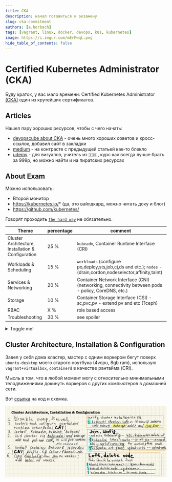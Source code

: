 ```yaml
---
title: CKA
description: начал готовиться к экзамену
slug: cka-commitment
authors: [a.horbach]
tags: [vagrant, linux, docker, devops, k8s, kubernetes]
image: https://i.imgur.com/mErPwqL.png
hide_table_of_contents: false
---
```

# Certified Kubernetes Administrator (CKA)

Буду краток, у вас мало времени: Certified Kubernetes Administrator [(CKA)](https://www.cncf.io/certification/cka/) один из крутейших сертификатов.

## Articles

Нашел пару хороших ресурсов, чтобы с чего начать:
- [devopscube about CKA](https://devopscube.com/cka-exam-study-guide/) - очень много хороших советов и кросс-ссылок, добавил сайт в закладки
- [medium](https://medium.com/4th-coffee/passing-the-cka-certified-kubernetes-administrator-exam-in-70-minutes-a-detailed-guide-dc945ba4065d) - на контрасте с предыдущей статьей как-то блекло
- [udemy](https://www.udemy.com/course/certified-kubernetes-administrator-with-practice-tests/?ranMID=39197&ranEAID=AfpokvaRFDA&ranSiteID=AfpokvaRFDA-sXs.MeTftBrEzGs26ywPuw&utm_source=aff-campaign&LSNPUBID=AfpokvaRFDA&utm_medium=udemyads) - для визуалов, учитель из 🇮🇳 , курс как всегда лучше брать за 999р, но можно найти и на пиратских ресурсах

## About Exam

Можно использовать:
- Второй монитор
- https://kubernetes.io/*  (да, это вайлдкард, можно читать доку и блог)
- https://github.com/kubernetes/

Говорят проходить [`the hard way`](https://github.com/kelseyhightower/kubernetes-the-hard-way) не обязательно.

| Theme | percentage | comment |
| ----- | ---------- | ------- |
| Cluster Architecture, Installation & Configuration | 25 % | `kubeadm`, Container Runtime Interface (CRI) |
| Workloads & Scheduling | 15 % | `workloads` (configure po,deploy,sts,job,cj,ds and etc.); `nodes` - (drain,cordon,nodeselector,affinity,taint) |
| Services & Networking | 20 % | Container Network Interface (CNI) (networking, connectivity between pods - policy, CoreDNS, etc.) |
| Storage | 10 % | Container Storage Interface (CSI) - sc,pvc,pv - extend pv and etc (?ceph) |
| RBAC | X % | role based access |
| Troubleshooting | 30 % | see spoiler |

<details>
  <summary>Toggle me!</summary>

  - What if a node is not ready?
  - What if a pod is frequently restarting, and you need to figure out why?
  - What if all CPU resource is used up and you need to find out which pod consumes the most and why?
  - How to monitor certain resources?
  - How to troubleshoot a failed component?
  
  :::info
  For example, if you want to monitor the CPU resource each pod uses or each node uses, do you know what keyword to search in the official documentation?
  :::

</details>

## Cluster Architecture, Installation & Configuration

Завел у себя дома кластер, мастер с одним воркером бегут поверх `ubuntu-desktop` моего старого ноутбука (4vcpu, 8gb ram), использую `vagrant+virtualbox`, `containerd` в качестве рантайма (CRI).

Мысль в том, что в любой момент могу с относительно минимальными телодвижениями докинуть воркеров с других компьютеров в домашней сети.

Вот [ссылка](https://github.com/karma-git/playground/tree/master/environment/vagrant/k8s-cluster) на код и схемка.

![img](./static/kubeadm.jpeg)

<!--truncate-->
